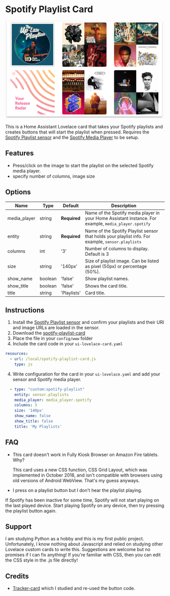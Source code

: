 # Spotify Playlist Card
![playlist](images/playlist-no_title_no_name.PNG)

This is a Home Assistant Lovelace card that takes your Spotify playlists and creates buttons that will start the playlist when pressed. Requires the [Spotify Playlist sensor](https://github.com/dnguyen800/Spotify-Playlist-Sensor) and the [Spotify Media Player](https://www.home-assistant.io/components/media_player.spotify/) to be setup.

## Features
  - Press/click on the image to start the playlist on the selected Spotify media player.
  - specify number of columns, image size
  
## Options

| Name | Type | Default | Description
| ---- | ---- | ------- | -----------
| media_player | string | **Required** | Name of the Spotify media player in your Home Assistant instance. For example, `media_player.spotify`
| entity| string | **Required** | Name of the Spotify Playlist sensor that holds your playlist info. For example, `sensor.playlists`
| columns | int | '3' | Number of columns to display. Default is 3
| size | string | '140px' | Size of playlist image. Can be listed as pixel (50px) or percentage (50%).
| show_name | boolean | 'false' | Show playlist names. 
| show_title | boolean | 'false' | Shows the card title. 
| title | string | 'Playlists' | Card title.

## Instructions
1. Install the [Spotify Playlist sensor](https://github.com/dnguyen800/Spotify-Playlist-Sensor) and confirm your playlists and their URI and image URLs are loaded in the sensor.
1. Download the [spotify-playlist-card](https://raw.githubusercontent.com/dnguyen800/Spotify-Playlist/master/spotify-playlist-card.js)
2. Place the file in your `config/www` folder
3. Include the card code in your `ui-lovelace-card.yaml`
```yaml
resources:
  - url: /local/spotify-playlist-card.js
    type: js
```
4. Write configuration for the card in your `ui-lovelace.yaml` and add your sensor and Spotify media player.

```yaml
  - type: "custom:spotify-playlist"
    entity: sensor.playlists
    media_player: media_player.spotify
    columns: 3
    size: '140px'       
    show_name: false      
    show_title: false
    title: 'My Playlists'   
```

## FAQ
 - This card doesn't work in Fully Kiosk Browser on Amazon Fire tablets. Why?

   This card uses a new CSS function, CSS Grid Layout, which was implemented in October 2018, and isn't compatible with browsers using old versions of Android WebView. That's my guess anyways.

 - I press on a playlist button but I don't hear the playlist playing.
 
 If Spotify has been inactive for some time, Spotify will not start playing on the last played device. Start playing Spotify on any device, then try pressing the playlist button again.
 
## Support
I am studying Python as a hobby and this is my first public project. Unfortunately, I know nothing about Javascript and relied on studying other Lovelace custom cards to write this. Suggestions are welcome but no promises if I can fix anything! If you're familiar with CSS, then you can edit the CSS style in the .js file directly!

## Credits
  - [Tracker-card](https://github.com/custom-cards/tracker-card) which I studied and re-used the button code.

